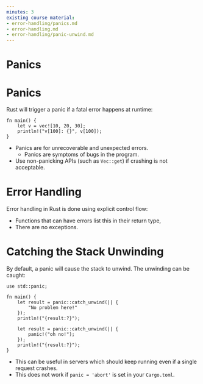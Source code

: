 ```yaml
---
minutes: 3
existing course material:
- error-handling/panics.md
- error-handling.md
- error-handling/panic-unwind.md
---
```


<!-- NOTES:
Students only need to know that it's possible, but unusual, to catch panics
-->
# Panics

# Panics

Rust will trigger a panic if a fatal error happens at runtime:

```rust,editable,should_panic
fn main() {
    let v = vec![10, 20, 30];
    println!("v[100]: {}", v[100]);
}
```

* Panics are for unrecoverable and unexpected errors.
  * Panics are symptoms of bugs in the program.
* Use non-panicking APIs (such as `Vec::get`) if crashing is not acceptable.
# Error Handling

Error handling in Rust is done using explicit control flow:

* Functions that can have errors list this in their return type,
* There are no exceptions.

# Catching the Stack Unwinding

By default, a panic will cause the stack to unwind. The unwinding can be caught:

```rust,editable
use std::panic;

fn main() {
    let result = panic::catch_unwind(|| {
        "No problem here!"
    });
    println!("{result:?}");

    let result = panic::catch_unwind(|| {
        panic!("oh no!");
    });
    println!("{result:?}");
}
```

- This can be useful in servers which should keep running even if a single
  request crashes.
- This does not work if `panic = 'abort'` is set in your `Cargo.toml`.
